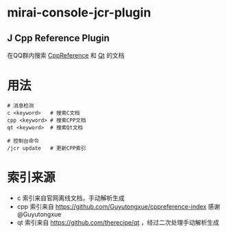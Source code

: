 # mirai-console-jcr-plugin
## J Cpp Reference Plugin

在QQ群内搜索 [CppReference](https://en.cppreference.com/w/) 和 [Qt](https://doc.qt.io/) 的文档

# 用法
```shell
# 消息检测
c <keyword>   # 搜索C文档
cpp <keyword> # 搜索CPP文档
qt <keyword>  # 搜索Qt文档

# 控制台命令
/jcr update   # 更新CPP索引
```

# 索引来源
 - c   索引来自官网离线文档，手动解析生成
 - cpp 索引来自 https://github.com/Guyutongxue/cppreference-index 感谢 @Guyutongxue
 - qt  索引来自 https://github.com/therecipe/qt ，经过二次处理手动解析生成
